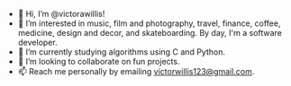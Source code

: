 - 👋 Hi, I’m @victorawillis!
- 👀 I’m interested in music, film and photography, travel, finance, coffee, medicine, design and decor, and skateboarding. By day, I'm a software developer.
- 🌱 I’m currently studying algorithms using C and Python.
- 💞️ I’m looking to collaborate on fun projects.
- 📫 Reach me personally by emailing victorwillis123@gmail.com.

<!---
victorawillis/victorawillis is a ✨ special ✨ repository because its `README.md` (this file) appears on your GitHub profile.
You can click the Preview link to take a look at your changes.
--->
